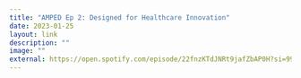 ```yaml
---
title: "AMPED Ep 2: Designed for Healthcare Innovation"
date: 2023-01-25
layout: link
description: ""
image: ""
external: https://open.spotify.com/episode/22fnzKTdJNRt9jafZbAP0H?si=999eaa283f164ba8
---
```

